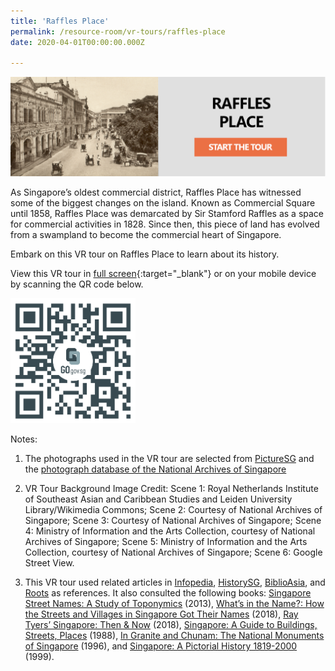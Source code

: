 ```yaml
---
title: 'Raffles Place'
permalink: /resource-room/vr-tours/raffles-place
date: 2020-04-01T00:00:00.000Z

---
```



<img src="/images/vr-tour-image-raffles-place.png" alt="vr-tour-image-raffles-place"/>

As Singapore’s oldest commercial district, Raffles Place has witnessed some of the biggest changes on the island. Known as Commercial Square until 1858, Raffles Place was demarcated by Sir Stamford Raffles as a space for commercial activities in 1828. Since then, this piece of land has evolved from a swampland to become the commercial heart of Singapore.

Embark on this VR tour on Raffles Place to learn about its history.

View this VR tour in [full screen](https://roundme.com/tour/703159/view/2215722/){:target="_blank"} or on your mobile device by scanning the QR code below.

<img src="/images/qr-code-vr-raffles-place.png" alt="qr-code-vr-raffles-place" style="width:200px;" />

Notes:

1. The photographs used in the VR tour are selected from [PictureSG]( https://eresources.nlb.gov.sg/pictures) and the [photograph database of the National Archives of Singapore]( https://www.nas.gov.sg/archivesonline/photographs/)

2. VR Tour Background Image Credit: Scene 1: Royal Netherlands Institute of Southeast Asian and Caribbean Studies and Leiden University Library/Wikimedia Commons; Scene 2: Courtesy of National Archives of Singapore; Scene 3: Courtesy of National Archives of Singapore; Scene 4: Ministry of Information and the Arts Collection, courtesy of National Archives of Singapore; Scene 5: Ministry of Information and the Arts Collection, courtesy of National Archives of Singapore; Scene 6: Google Street View.

3. This VR tour used related articles in [Infopedia](https://eresources.nlb.gov.sg/infopedia/), [HistorySG](http://eresources.nlb.gov.sg/history), [BiblioAsia](https://www.nlb.gov.sg/Browse/BiblioAsia.aspx), and [Roots](https://www.roots.sg/) as references. It also consulted the following books: [Singapore Street Names: A Study of Toponymics](https://eservice.nlb.gov.sg/item_holding.aspx?bid=200123850) (2013), [What’s in the Name?: How the Streets and Villages in Singapore Got Their Names](https://eservice.nlb.gov.sg/item_holding.aspx?bid=202924449) (2018), [Ray Tyers’ Singapore: Then & Now](https://eservice.nlb.gov.sg/item_holding.aspx?bid=203784837) (2018), [Singapore: A Guide to Buildings, Streets, Places](http://eservice.nlb.gov.sg/item_holding.aspx?bid=4712298) (1988), [In Granite and Chunam: The National Monuments of Singapore](http://eservice.nlb.gov.sg/item_holding_s.aspx?bid=7919754) (1996), and [Singapore: A Pictorial History 1819-2000](http://eservice.nlb.gov.sg/item_holding.aspx?bid=9651676) (1999).
